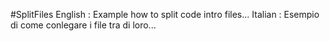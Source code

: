 #SplitFiles
English : Example how to split code intro files...
Italian : Esempio di come conlegare i file tra di loro...

